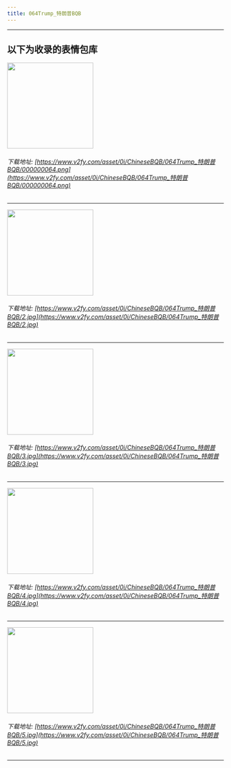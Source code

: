 ```yaml
---
title: 064Trump_特朗普BQB
---
```


------
## 以下为收录的表情包库

<!-- more -->

<img height='200px' style='height:200px;'  src='https://www.v2fy.com/asset/0i/ChineseBQB/064Trump_特朗普BQB/000000064.png' data-original='https://www.v2fy.com/asset/0i/ChineseBQB/064Trump_特朗普BQB/000000064.png' /><br/><h6>下载地址: [https://www.v2fy.com/asset/0i/ChineseBQB/064Trump_特朗普BQB/000000064.png](https://www.v2fy.com/asset/0i/ChineseBQB/064Trump_特朗普BQB/000000064.png)</h6><hr/><img height='200px' style='height:200px;'  src='https://www.v2fy.com/asset/0i/ChineseBQB/064Trump_特朗普BQB/2.jpg' data-original='https://www.v2fy.com/asset/0i/ChineseBQB/064Trump_特朗普BQB/2.jpg' /><br/><h6>下载地址: [https://www.v2fy.com/asset/0i/ChineseBQB/064Trump_特朗普BQB/2.jpg](https://www.v2fy.com/asset/0i/ChineseBQB/064Trump_特朗普BQB/2.jpg)</h6><hr/><img height='200px' style='height:200px;'  src='https://www.v2fy.com/asset/0i/ChineseBQB/064Trump_特朗普BQB/3.jpg' data-original='https://www.v2fy.com/asset/0i/ChineseBQB/064Trump_特朗普BQB/3.jpg' /><br/><h6>下载地址: [https://www.v2fy.com/asset/0i/ChineseBQB/064Trump_特朗普BQB/3.jpg](https://www.v2fy.com/asset/0i/ChineseBQB/064Trump_特朗普BQB/3.jpg)</h6><hr/><img height='200px' style='height:200px;'  src='https://www.v2fy.com/asset/0i/ChineseBQB/064Trump_特朗普BQB/4.jpg' data-original='https://www.v2fy.com/asset/0i/ChineseBQB/064Trump_特朗普BQB/4.jpg' /><br/><h6>下载地址: [https://www.v2fy.com/asset/0i/ChineseBQB/064Trump_特朗普BQB/4.jpg](https://www.v2fy.com/asset/0i/ChineseBQB/064Trump_特朗普BQB/4.jpg)</h6><hr/><img height='200px' style='height:200px;'  src='https://www.v2fy.com/asset/0i/ChineseBQB/064Trump_特朗普BQB/5.jpg' data-original='https://www.v2fy.com/asset/0i/ChineseBQB/064Trump_特朗普BQB/5.jpg' /><br/><h6>下载地址: [https://www.v2fy.com/asset/0i/ChineseBQB/064Trump_特朗普BQB/5.jpg](https://www.v2fy.com/asset/0i/ChineseBQB/064Trump_特朗普BQB/5.jpg)</h6><hr/>